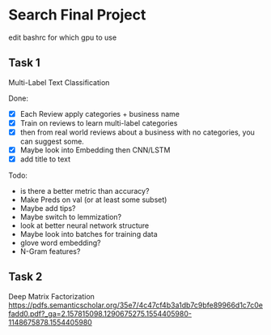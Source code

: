 # Search Final Project

edit bashrc for which gpu to use

## Task 1
Multi-Label Text Classification

Done:
- [X] Each Review apply categories + business name
- [X] Train on reviews to learn multi-label categories
- [X] then from real world reviews about a business with no categories, you can suggest some. 
- [X] Maybe look into Embedding then CNN/LSTM
- [X] add title to text

Todo:
- is there a better metric than accuracy?
- Make Preds on val (or at least some subset)
- Maybe add tips?
- Maybe switch to lemmization?
- look at better neural network structure
- Maybe look into batches for training data
- glove word embedding?
- N-Gram features?

## Task 2
Deep Matrix Factorization
https://pdfs.semanticscholar.org/35e7/4c47cf4b3a1db7c9bfe89966d1c7c0efadd0.pdf?_ga=2.157815098.1290675275.1554405980-1148675878.1554405980

